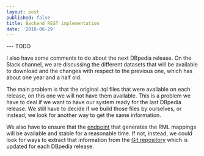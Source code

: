 ```yaml
---
layout: post
published: false
title: Backend REST implementation
date: '2018-06-29'
---
```


--- TODO

I also have some comments to do about the next DBpedia release. On the Slack channel, we are discussing the different datasets that will be available to download and the changes with respect to the previous one, which has about one year and a half old.

The main problem is that the original .tql files that were available on each release, on this one we will not have them available. This is a problem we have to deal if we want to have our system ready for the last DBpedia release. We still have to decide if we build those files by ourselves, or instead, we look for another way to get the same information.

We also have to ensure that the [endpoint](http://mappings.dbpedia.org/server/mappings/en/pages/rdf/all) that generates the RML mappings will be available and stable for a reasonable time. If not, instead, we could look for ways to extract that information from the [Git repository](https://github.com/dbpedia/mappings-tracker) which is updated for each DBpedia release.
